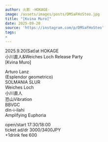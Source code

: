 ```yaml
---
author: 火影 -HOKAGE-
image: /assets/images/posts/DMSaFHoSteo.jpg
title: "[Kvina Muro]"
date: 2025-09-20
source: 'https://instagram.com/p/DMSaFHoSteo'
tags:
- 
---
```

2025.9.20(Sat)at HOKAGE<br>
小川直人&Weiches Loch Release Party<br>
[Kvina Muro]

Arturo Lanz<br>
(Esplendor geometrico)<br>
SOLMANIA SLUR<br>
Weiches Loch<br>
小川直人<br>
恐山Vibration<br>
BBVGC<br>
din-i-ilahi<br>
Amplifying Euphoria

open/start 17:30/18:00<br>
ticket ad/dr 3000/3400JPY<br>
+1drink fee 600